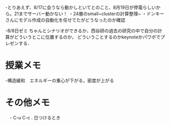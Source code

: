 -とりあえず、8/17に会うなら動かしといてとのこと、8月19日が停電らしいから。21までサーバー動かない！
・24層のsmall~clusterの計算整理~
・ドンキーさんにモデル作成の自動化を任せてたがどうなったのか確認

-8/8日ゼミ
ちゃんとシナリオができるか、西谷研の過去の研究の中で自分の計算がどういうとこに位置するのか，
どういうことするのかkeynoteかパワポでプレゼンする．

授業メモ
========

-構造緩和　エネルギーの重心が下がる，密度が上がる

その他メモ
==========

　- C-u C-c . 日つけるとき

